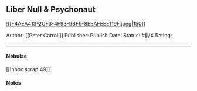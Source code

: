 ## Liber Null & Psychonaut

[ ![[F4AEA413-2CF3-4F93-9BF9-8EEAFEEE119F.jpeg|150]] ](https://www.amazon.com/gp/aw/d/B09FS7G4VH/ref=tmm_kin_swatch_0?ie=UTF8&qid=1674780780&sr=8-4)

Author: [[Peter Carroll]]
Publisher:
Publish Date:
Status: #💫/⏳ 
Rating:

___

#### Nebulas

[[Inbox scrap 49]]

#### Notes

